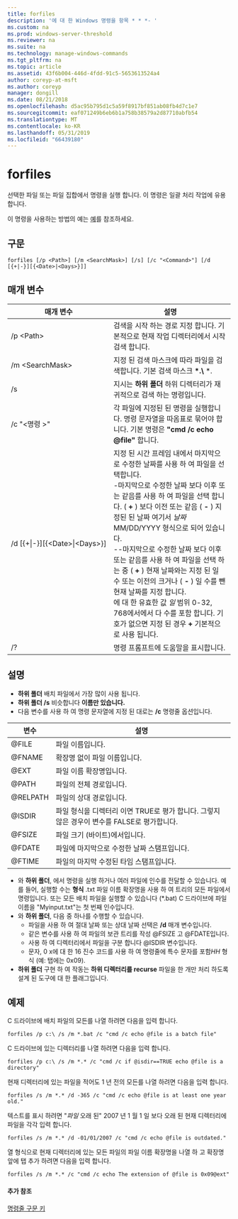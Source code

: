 ```yaml
---
title: forfiles
description: '에 대 한 Windows 명령을 항목 * * *- '
ms.custom: na
ms.prod: windows-server-threshold
ms.reviewer: na
ms.suite: na
ms.technology: manage-windows-commands
ms.tgt_pltfrm: na
ms.topic: article
ms.assetid: 43f6b004-446d-4fdd-91c5-5653613524a4
author: coreyp-at-msft
ms.author: coreyp
manager: dongill
ms.date: 08/21/2018
ms.openlocfilehash: d5ac95b795d1c5a59f8917bf851ab08fb4d7c1e7
ms.sourcegitcommit: eaf071249b6eb6b1a758b38579a2d87710abfb54
ms.translationtype: MT
ms.contentlocale: ko-KR
ms.lasthandoff: 05/31/2019
ms.locfileid: "66439180"
---
```

# <a name="forfiles"></a>forfiles



선택한 파일 또는 파일 집합에서 명령을 실행 합니다. 이 명령은 일괄 처리 작업에 유용합니다.

이 명령을 사용하는 방법의 예는 [예](#BKMK_examples)를 참조하세요.

## <a name="syntax"></a>구문

```
forfiles [/p <Path>] [/m <SearchMask>] [/s] [/c "<Command>"] [/d [{+|-}][{<Date>|<Days>}]]
```


## <a name="parameters"></a>매개 변수

|                     매개 변수                      |                                                                                                                                                                                                                                                                                                    설명                                                                                                                                                                                                                                                                                                     |
|----------------------------------------------------|--------------------------------------------------------------------------------------------------------------------------------------------------------------------------------------------------------------------------------------------------------------------------------------------------------------------------------------------------------------------------------------------------------------------------------------------------------------------------------------------------------------------------------------------------------------------------------------------------------------------|
|                     /p \<Path>                     |                                                                                                                                                                                                                                                 검색을 시작 하는 경로 지정 합니다. 기본적으로 현재 작업 디렉터리에서 시작 검색 합니다.                                                                                                                                                                                                                                                  |
|                  /m \<SearchMask>                  |                                                                                                                                                                                                                                                           지정 된 검색 마스크에 따라 파일을 검색합니다. 기본 검색 마스크 **\*.\\** \*.                                                                                                                                                                                                                                                           |
|                         /s                         |                                                                                                                                                                                                                                                                   지시는 **하위 폴더** 하위 디렉터리가 재귀적으로 검색 하는 명령입니다.                                                                                                                                                                                                                                                                    |
|                  /c "\<명령 >"                   |                                                                                                                                                                                                                                  각 파일에 지정된 된 명령을 실행합니다. 명령 문자열을 따옴표로 묶어야 합니다. 기본 명령은 **"cmd /c echo @file"** 합니다.                                                                                                                                                                                                                                   |
| /d&nbsp;[{+\|-}]&#8288;[{\<Date>\|&#8288;\<Days>}] | 지정 된 시간 프레임 내에서 마지막으로 수정한 날짜를 사용 하 여 파일을 선택합니다.</br>-마지막으로 수정한 날짜 보다 이후 또는 같음를 사용 하 여 파일을 선택 합니다. ( **+** ) 보다 이전 또는 같음 ( **-** ) 지정된 된 날짜 여기서 *날짜* MM/DD/YYYY 형식으로 되어 있습니다.</br>--마지막으로 수정한 날짜 보다 이후 또는 같음를 사용 하 여 파일을 선택 하는 중 ( **+** ) 현재 날짜와는 지정 된 일 수 또는 이전의 크거나 ( **-** ) 일 수를 뺀 현재 날짜를 지정 합니다.</br>에 대 한 유효한 값 *일* 범위 0-32, 768에서에서 다 수를 포함 합니다. 기호가 없으면 지정 된 경우 **+** 기본적으로 사용 됩니다. |
|                         /?                         |                                                                                                                                                                                                                                                                                        명령 프롬프트에 도움말을 표시합니다.                                                                                                                                                                                                                                                                                        |

## <a name="remarks"></a>설명

-   **하위 폴더** 배치 파일에서 가장 많이 사용 됩니다.
-   **하위 폴더 /s** 비슷합니다 **이름만 있습니다.**
-   다음 변수를 사용 하 여 명령 문자열에 지정 된 대로는 **/c** 명령줄 옵션입니다.  

|변수|설명|
|--------|-----------|
|@FILE|파일 이름입니다.|
|@FNAME|확장명 없이 파일 이름입니다.|
|@EXT|파일 이름 확장명입니다.|
|@PATH|파일의 전체 경로입니다.|
|@RELPATH|파일의 상대 경로입니다.|
|@ISDIR|파일 형식을 디렉터리 이면 TRUE로 평가 합니다. 그렇지 않은 경우이 변수를 FALSE로 평가합니다.|
|@FSIZE|파일 크기 (바이트)에서입니다.|
|@FDATE|파일에 마지막으로 수정한 날짜 스탬프입니다.|
|@FTIME|파일의 마지막 수정된 타임 스탬프입니다.|

-   와 **하위 폴더**, 에서 명령을 실행 하거나 여러 파일에 인수를 전달할 수 있습니다. 예를 들어, 실행할 수는 **형식** .txt 파일 이름 확장명을 사용 하 여 트리의 모든 파일에서 명령입니다. 또는 모든 배치 파일을 실행할 수 있습니다 (*.bat) C 드라이브에 파일 이름을 "Myinput.txt"는 첫 번째 인수입니다.
-   와 **하위 폴더**, 다음 중 하나를 수행할 수 있습니다.  
    -   파일을 사용 하 여 절대 날짜 또는 상대 날짜 선택은 **/d** 매개 변수입니다.
    -   같은 변수를 사용 하 여 파일의 보관 트리를 작성 @FSIZE 고 @FDATE입니다.
    -   사용 하 여 디렉터리에서 파일을 구분 합니다 @ISDIR 변수입니다.
    -   문자, 0 x에 대 한 16 진수 코드를 사용 하 여 명령줄에 특수 문자를 포함*HH* 형식 (예: 탭에는 0x09).
-   **하위 폴더** 구현 하 여 작동는 **하위 디렉터리를 recurse** 파일을 한 개만 처리 하도록 설계 된 도구에 대 한 플래그입니다.

## <a name="BKMK_examples"></a>예제

C 드라이브에 배치 파일의 모든를 나열 하려면 다음을 입력 합니다.
```
forfiles /p c:\ /s /m *.bat /c "cmd /c echo @file is a batch file"
```
C 드라이브에 있는 디렉터리를 나열 하려면 다음을 입력 합니다.
```
forfiles /p c:\ /s /m *.* /c "cmd /c if @isdir==TRUE echo @file is a directory"
```
현재 디렉터리에 있는 파일을 적어도 1 년 전의 모든를 나열 하려면 다음을 입력 합니다.
```
forfiles /s /m *.* /d -365 /c "cmd /c echo @file is at least one year old."
```
텍스트를 표시 하려면 "*파일* 오래 된" 2007 년 1 월 1 일 보다 오래 된 현재 디렉터리에 파일을 각각 입력 합니다.
```
forfiles /s /m *.* /d -01/01/2007 /c "cmd /c echo @file is outdated." 
```
열 형식으로 현재 디렉터리에 있는 모든 파일의 파일 이름 확장명을 나열 하 고 확장명 앞에 탭 추가 하려면 다음을 입력 합니다.
```
forfiles /s /m *.* /c "cmd /c echo The extension of @file is 0x09@ext" 
```

#### <a name="additional-references"></a>추가 참조

[명령줄 구문 키](command-line-syntax-key.md)
